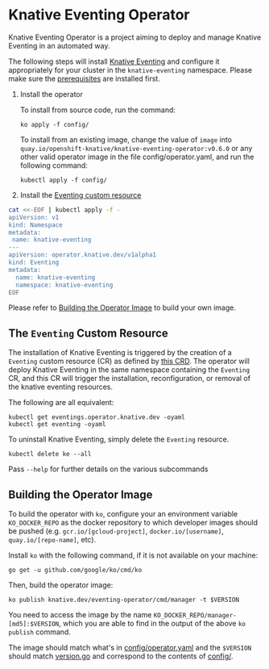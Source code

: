 # Knative Eventing Operator

Knative Eventing Operator is a project aiming to deploy and manage Knative
Eventing in an automated way.

The following steps will install
[Knative Eventing](https://github.com/knative/Eventing) and configure it
appropriately for your cluster in the `knative-eventing` namespace. Please make
sure the [prerequisites](#Prerequisites) are installed first.

1. Install the operator

   To install from source code, run the command:

   ```
   ko apply -f config/
   ```

   To install from an existing image, change the value of `image` into
   `quay.io/openshift-knative/knative-eventing-operator:v0.6.0` or any other
   valid operator image in the file config/operator.yaml, and run the following
   command:

   ```
   kubectl apply -f config/
   ```

1. Install the
   [Eventing custom resource](#the-eventing-custom-resource)

```sh
cat <<-EOF | kubectl apply -f -
apiVersion: v1
kind: Namespace
metadata:
 name: knative-eventing
---
apiVersion: operator.knative.dev/v1alpha1
kind: Eventing
metadata:
  name: knative-eventing
  namespace: knative-eventing
EOF
```

Please refer to [Building the Operator Image](#building-the-operator-image) to
build your own image.

## The `Eventing` Custom Resource

The installation of Knative Eventing is triggered by the creation of a
`Eventing` custom resource (CR) as defined by
[this CRD](config/300-eventing-v1alpha1-knativeeventing-crd.yaml). The operator
will deploy Knative Eventing in the same namespace containing the
`Eventing` CR, and this CR will trigger the installation, reconfiguration,
or removal of the knative eventing resources.

The following are all equivalent:

```
kubectl get eventings.operator.knative.dev -oyaml
kubectl get eventing -oyaml
```

To uninstall Knative Eventing, simply delete the `Eventing` resource.

```
kubectl delete ke --all
```

Pass `--help` for further details on the various subcommands

## Building the Operator Image

To build the operator with `ko`, configure your an environment variable
`KO_DOCKER_REPO` as the docker repository to which developer images should be
pushed (e.g. `gcr.io/[gcloud-project]`, `docker.io/[username]`,
`quay.io/[repo-name]`, etc).

Install `ko` with the following command, if it is not available on your machine:

```
go get -u github.com/google/ko/cmd/ko
```

Then, build the operator image:

```
ko publish knative.dev/eventing-operator/cmd/manager -t $VERSION
```

You need to access the image by the name
`KO_DOCKER_REPO/manager-[md5]:$VERSION`, which you are able to find in the
output of the above `ko publish` command.

The image should match what's in [config/operator.yaml](config/operator.yaml)
and the `$VERSION` should match [version.go](version/version.go) and correspond
to the contents of [config/](config/).
